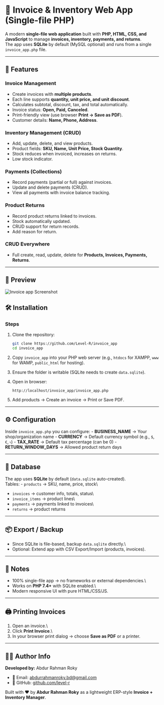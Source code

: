 # 📄 Invoice & Inventory Web App (Single-file PHP)

A modern **single-file web application** built with **PHP, HTML, CSS,
and JavaScript** to manage **invoices, inventory, payments, and
returns**.\
The app uses **SQLite** by default (MySQL optional) and runs from a
single `invoice_app.php` file.

------------------------------------------------------------------------

## 🚀 Features

### Invoice Management

-   Create invoices with **multiple products**.
-   Each line supports **quantity, unit price, and unit discount**.
-   Calculates subtotal, discount, tax, and total automatically.
-   Invoice status: **Open, Paid, Canceled**.
-   Print-friendly view (use browser **Print → Save as PDF**).
-   Customer details: **Name, Phone, Address**.

### Inventory Management (CRUD)

-   Add, update, delete, and view products.
-   Product fields: **SKU, Name, Unit Price, Stock Quantity**.
-   Stock reduces when invoiced, increases on returns.
-   Low stock indicator.

### Payments (Collections)

-   Record payments (partial or full) against invoices.
-   Update and delete payments (CRUD).
-   View all payments with invoice balance tracking.

### Product Returns

-   Record product returns linked to invoices.
-   Stock automatically updated.
-   CRUD support for return records.
-   Add reason for return.

### CRUD Everywhere

-   Full create, read, update, delete for **Products, Invoices,
    Payments, Returns**.

------------------------------------------------------------------------
## 📸 Preview

![Invoice app Screenshot](screenshot.png)


## 🛠️ Installation

### Steps

1. Clone the repository:
   ```bash
   git clone https://github.com/Level-R/invoice_app
   cd invoice_app
   ```
   
2.  Copy `invoice_app` into your PHP web server (e.g., `htdocs` for
    XAMPP, `www` for WAMP, `public_html` for hosting).

3.  Ensure the folder is writable (SQLite needs to create
    `data.sqlite`).

4.  Open in browser:

        http://localhost/invoice_app/invoice_app.php

5.  Add products → Create an invoice → Print or Save PDF.

------------------------------------------------------------------------

## ⚙️ Configuration

Inside `invoice_app.php` you can configure: - **BUSINESS_NAME** → Your
shop/organization name - **CURRENCY** → Default currency symbol (e.g.,
`$`, `€`, `৳`) - **TAX_RATE** → Default tax percentage (can be 0) -
**RETURN_WINDOW_DAYS** → Allowed product return days

------------------------------------------------------------------------

## 💾 Database

The app uses **SQLite** by default (`data.sqlite` auto-created).\
Tables: - `products` → SKU, name, price, stock\
- `invoices` → customer info, totals, status\
- `invoice_items` → product lines\
- `payments` → payments linked to invoices\
- `returns` → product returns

------------------------------------------------------------------------

## 📦 Export / Backup

-   Since SQLite is file-based, backup `data.sqlite` directly.\
-   Optional: Extend app with CSV Export/Import (products, invoices).

------------------------------------------------------------------------

## 📌 Notes

-   100% single-file app → no frameworks or external dependencies.\
-   Works on **PHP 7.4+** with SQLite enabled.\
-   Modern responsive UI with pure HTML/CSS/JS.

------------------------------------------------------------------------

## 🖨️ Printing Invoices

1.  Open an invoice.\
2.  Click **Print Invoice**.\
3.  In your browser print dialog → choose **Save as PDF** or a printer.

------------------------------------------------------------------------

## 👨‍💻 Author Info

**Developed by:** Abdur Rahman Roky

- 📧 Email: [abdurrahmanroky.bd@gmail.com](mailto:abdurrahmanroky.bd@gmail.com)
- 🐙 GitHub: [github.com/level-r](https://github.com/level-r)

Built with ❤️ by **Abdur Rahman Roky** as a lightweight ERP-style **Invoice +
Inventory Manager**.
